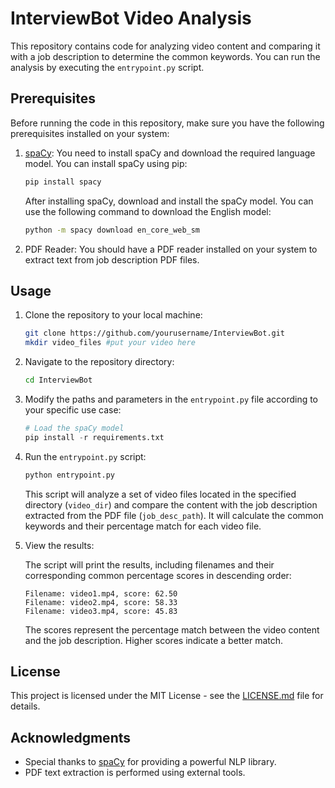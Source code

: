 # InterviewBot Video Analysis

This repository contains code for analyzing video content and comparing it with a job description to determine the common keywords. You can run the analysis by executing the `entrypoint.py` script.

## Prerequisites

Before running the code in this repository, make sure you have the following prerequisites installed on your system:

1. [spaCy](https://spacy.io/): You need to install spaCy and download the required language model. You can install spaCy using pip:

   ```bash
   pip install spacy
   ```

   After installing spaCy, download and install the spaCy model. You can use the following command to download the English model:

   ```bash
   python -m spacy download en_core_web_sm
   ```

2. PDF Reader: You should have a PDF reader installed on your system to extract text from job description PDF files.

## Usage

1. Clone the repository to your local machine:

   ```bash
   git clone https://github.com/yourusername/InterviewBot.git
   mkdir video_files #put your video here
   
   
   ```

2. Navigate to the repository directory:

   ```bash
   cd InterviewBot
   ```

3. Modify the paths and parameters in the `entrypoint.py` file according to your specific use case:

   ```python
   # Load the spaCy model
   pip install -r requirements.txt 
   ```

4. Run the `entrypoint.py` script:

   ```bash
   python entrypoint.py
   ```

   This script will analyze a set of video files located in the specified directory (`video_dir`) and compare the content with the job description extracted from the PDF file (`job_desc_path`). It will calculate the common keywords and their percentage match for each video file.

5. View the results:

   The script will print the results, including filenames and their corresponding common percentage scores in descending order:

   ```plaintext
   Filename: video1.mp4, score: 62.50
   Filename: video2.mp4, score: 58.33
   Filename: video3.mp4, score: 45.83
   ```

   The scores represent the percentage match between the video content and the job description. Higher scores indicate a better match.

## License

This project is licensed under the MIT License - see the [LICENSE.md](LICENSE.md) file for details.

## Acknowledgments

- Special thanks to [spaCy](https://spacy.io/) for providing a powerful NLP library.
- PDF text extraction is performed using external tools.